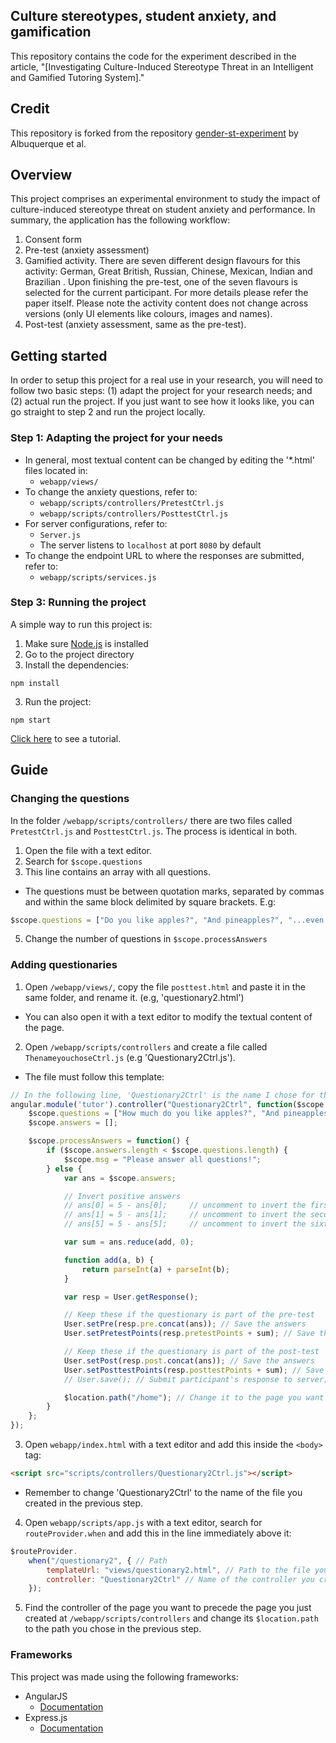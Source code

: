 ## Culture stereotypes, student anxiety, and gamification


This repository contains the code for the experiment described in the article, "[Investigating Culture-Induced Stereotype Threat in an Intelligent and Gamified Tutoring System]."

## Credit
This repository is forked from the repository [gender-st-experiment](https://github.com/rgalhos/gender-st-experiment) by Albuquerque et al.

## Overview
This project comprises an experimental environment to study the impact of culture-induced stereotype threat on student anxiety and performance. In summary, the application has the following workflow:
1. Consent form
2. Pre-test (anxiety assessment)
3. Gamified activity. There are seven different design flavours for this activity: German, Great British, Russian, Chinese, Mexican, Indian and Brazilian . Upon finishing the pre-test, one of the seven flavours is selected for the current participant. For more details please refer the paper itself. Please note the activity content does not change across versions (only UI elements like colours, images and names).
4. Post-test (anxiety assessment, same as the pre-test).


## Getting started

In order to setup this project for a real use in your research, you will need to follow two basic steps: (1) adapt the project for your research needs; and (2) actual run the project. If you just want to see how it looks like, you can go straight to step 2 and run the project locally.  

### Step 1: Adapting the project for your needs

* In general, most textual content can be changed by editing the '*.html' files located in:
	* `webapp/views/`
* To change the anxiety questions, refer to:
	* `webapp/scripts/controllers/PretestCtrl.js`
	* `webapp/scripts/controllers/PosttestCtrl.js`
* For server configurations, refer to:
	* `Server.js`
	* The server listens to `localhost` at port `8080` by default
* To change the endpoint URL to where the responses are submitted, refer to:
	* `webapp/scripts/services.js`


### Step 3: Running the project
A simple way to run this project is:

1. Make sure [Node.js](https://nodejs.org/) is installed
2. Go to the project directory
2. Install the dependencies:
```
npm install
```
3. Run the project:
```
npm start
```

[Click here](https://drive.google.com/file/d/1YnbAe3Cyg9QkmeYZGYLtSXDwopX4VXaH/view?usp=sharing) to see a tutorial.

## Guide

### Changing the questions
In the folder `/webapp/scripts/controllers/` there are two files called `PretestCtrl.js` and `PosttestCtrl.js`. The process is identical in both.

1. Open the file with a text editor.
2. Search for `$scope.questions`
3. This line contains an array with all questions.
 + The questions must be between quotation marks, separated by commas and within the same block delimited by square brackets. E.g:
```javascript
$scope.questions = ["Do you like apples?", "And pineapples?", "...even on pizza?"]
```
5. Change the number of questions in ``$scope.processAnswers``

### Adding questionaries
1. Open ``/webapp/views/``, copy the file `posttest.html` and paste it in the same folder, and rename it. (e.g, 'questionary2.html')
 + You can also open it with a text editor to modify the textual content of the page.
2. Open ``/webapp/scripts/controllers`` and create a file called ``ThenameyouchoseCtrl.js`` (e.g 'Questionary2Ctrl.js').
 + The file must follow this template:

```javascript
// In the following line, 'Questionary2Ctrl' is the name I chose for the controller. It will be important later.
angular.module('tutor').controller("Questionary2Ctrl", function($scope, $location, User) {
	$scope.questions = ["How much do you like apples?", "And pineapples?", "...even on pizza?"] // Array of questions. See the guide above
	$scope.answers = [];

	$scope.processAnswers = function() {
		if ($scope.answers.length < $scope.questions.length) {
			$scope.msg = "Please answer all questions!";
		} else {
			var ans = $scope.answers;

			// Invert positive answers
			// ans[0] = 5 - ans[0]; 	// uncomment to invert the first answer
			// ans[1] = 5 - ans[1]; 	// uncomment to invert the second answer
			// ans[5] = 5 - ans[5]; 	// uncomment to invert the sixth answer

			var sum = ans.reduce(add, 0);

			function add(a, b) {
				return parseInt(a) + parseInt(b);
			}

			var resp = User.getResponse();

			// Keep these if the questionary is part of the pre-test
			User.setPre(resp.pre.concat(ans)); // Save the answers
			User.setPretestPoints(resp.pretestPoints + sum); // Save the points

			// Keep these if the questionary is part of the post-test
			User.setPost(resp.post.concat(ans)); // Save the answers
			User.setPosttestPoints(resp.posttestPoints + sum); // Save the points
			// User.save(); // Submit participant's response to server; Used at the very end of the survey

			$location.path("/home"); // Change it to the page you want the user to be redirected to
		}
	};
});
```

3. Open ``webapp/index.html`` with a text editor and add this inside the ``<body>`` tag:
```html
<script src="scripts/controllers/Questionary2Ctrl.js"></script>
```
+ Remember to change 'Questionary2Ctrl' to the name of the file you created in the previous step.

4. Open ``webapp/scripts/app.js`` with a text editor, search for ``routeProvider.when`` and add this in the line immediately above it:
```javascript
$routeProvider.
    when("/questionary2", { // Path
        templateUrl: "views/questionary2.html", // Path to the file you created in step 1
        controller: "Questionary2Ctrl" // Name of the controller you created in step 2
	});
```

5. Find the controller of the page you want to precede the page you just created at ``/webapp/scripts/controllers`` and change its ``$location.path`` to the path you chose in the previous step.

### Frameworks
This project was made using the following frameworks:

* AngularJS
	* [Documentation](https://material.angularjs.org/latest/)
* Express.js
	* [Documentation](https://expressjs.com/en/4x/api.html)
